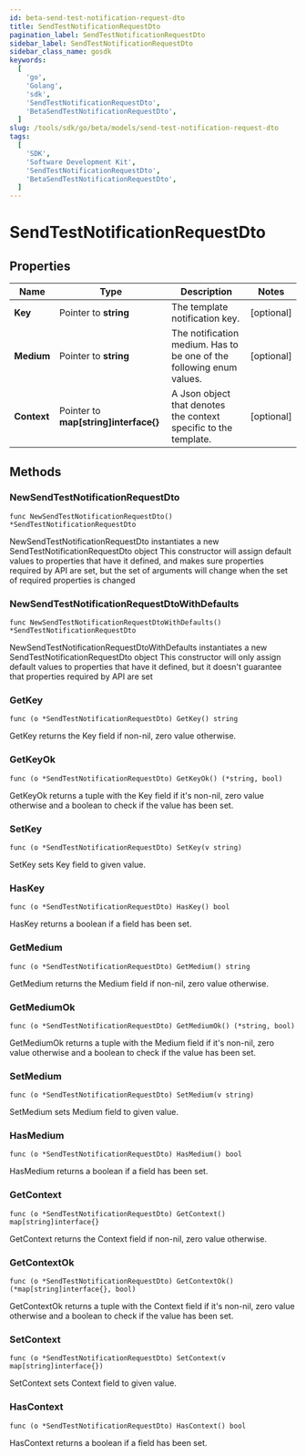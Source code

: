 ```yaml
---
id: beta-send-test-notification-request-dto
title: SendTestNotificationRequestDto
pagination_label: SendTestNotificationRequestDto
sidebar_label: SendTestNotificationRequestDto
sidebar_class_name: gosdk
keywords:
  [
    'go',
    'Golang',
    'sdk',
    'SendTestNotificationRequestDto',
    'BetaSendTestNotificationRequestDto',
  ]
slug: /tools/sdk/go/beta/models/send-test-notification-request-dto
tags:
  [
    'SDK',
    'Software Development Kit',
    'SendTestNotificationRequestDto',
    'BetaSendTestNotificationRequestDto',
  ]
---
```


# SendTestNotificationRequestDto

## Properties

| Name | Type | Description | Notes |
| --- | --- | --- | --- |
| **Key** | Pointer to **string** | The template notification key. | [optional] |
| **Medium** | Pointer to **string** | The notification medium. Has to be one of the following enum values. | [optional] |
| **Context** | Pointer to **map[string]interface{}** | A Json object that denotes the context specific to the template. | [optional] |

## Methods

### NewSendTestNotificationRequestDto

`func NewSendTestNotificationRequestDto() *SendTestNotificationRequestDto`

NewSendTestNotificationRequestDto instantiates a new SendTestNotificationRequestDto object This constructor will assign default values to properties that have it defined, and makes sure properties required by API are set, but the set of arguments will change when the set of required properties is changed

### NewSendTestNotificationRequestDtoWithDefaults

`func NewSendTestNotificationRequestDtoWithDefaults() *SendTestNotificationRequestDto`

NewSendTestNotificationRequestDtoWithDefaults instantiates a new SendTestNotificationRequestDto object This constructor will only assign default values to properties that have it defined, but it doesn't guarantee that properties required by API are set

### GetKey

`func (o *SendTestNotificationRequestDto) GetKey() string`

GetKey returns the Key field if non-nil, zero value otherwise.

### GetKeyOk

`func (o *SendTestNotificationRequestDto) GetKeyOk() (*string, bool)`

GetKeyOk returns a tuple with the Key field if it's non-nil, zero value otherwise and a boolean to check if the value has been set.

### SetKey

`func (o *SendTestNotificationRequestDto) SetKey(v string)`

SetKey sets Key field to given value.

### HasKey

`func (o *SendTestNotificationRequestDto) HasKey() bool`

HasKey returns a boolean if a field has been set.

### GetMedium

`func (o *SendTestNotificationRequestDto) GetMedium() string`

GetMedium returns the Medium field if non-nil, zero value otherwise.

### GetMediumOk

`func (o *SendTestNotificationRequestDto) GetMediumOk() (*string, bool)`

GetMediumOk returns a tuple with the Medium field if it's non-nil, zero value otherwise and a boolean to check if the value has been set.

### SetMedium

`func (o *SendTestNotificationRequestDto) SetMedium(v string)`

SetMedium sets Medium field to given value.

### HasMedium

`func (o *SendTestNotificationRequestDto) HasMedium() bool`

HasMedium returns a boolean if a field has been set.

### GetContext

`func (o *SendTestNotificationRequestDto) GetContext() map[string]interface{}`

GetContext returns the Context field if non-nil, zero value otherwise.

### GetContextOk

`func (o *SendTestNotificationRequestDto) GetContextOk() (*map[string]interface{}, bool)`

GetContextOk returns a tuple with the Context field if it's non-nil, zero value otherwise and a boolean to check if the value has been set.

### SetContext

`func (o *SendTestNotificationRequestDto) SetContext(v map[string]interface{})`

SetContext sets Context field to given value.

### HasContext

`func (o *SendTestNotificationRequestDto) HasContext() bool`

HasContext returns a boolean if a field has been set.
